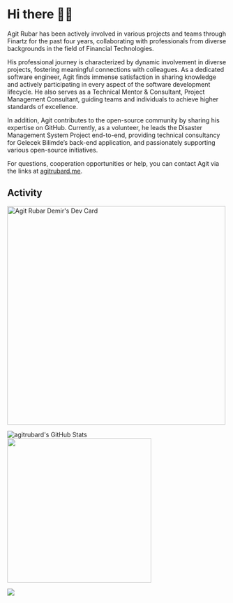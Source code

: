 # Hi there 👋🏼 

Agit Rubar has been actively involved in various projects and teams through Finartz for the past four years, collaborating with professionals from diverse backgrounds in the field of Financial Technologies.

His professional journey is characterized by dynamic involvement in diverse projects, fostering meaningful connections with colleagues. As a dedicated software engineer, Agit finds immense satisfaction in sharing knowledge and actively participating in every aspect of the software development lifecycle. He also serves as a Technical Mentor & Consultant, Project Management Consultant, guiding teams and individuals to achieve higher standards of excellence.

In addition, Agit contributes to the open-source community by sharing his expertise on GitHub. Currently, as a volunteer, he leads the Disaster Management System Project end-to-end, providing technical consultancy for Gelecek Bilimde’s back-end application, and passionately supporting various open-source initiatives.

For questions, cooperation opportunities or help, you can contact Agit via the links at <a href="https://buymeacoffee.com/n8fyqpyf6md">agitrubard.me</a>.

## **Activity**

<a href="https://app.daily.dev/agitrubard"><img align="justify" src="https://api.daily.dev/devcards/v2/Qy2bbcmdRYiU4xLUetILb.png?type=wide&r=6mt" width="500" alt="Agit Rubar Demir's Dev Card"/></a>
<p>
<img alt="agitrubard's GitHub Stats" src="https://github-readme-stats-git-masterorgs-github-readme-stats-team.vercel.app/api?username=agitrubard&include_orgs=true&show_icons=true&hide_border=true&title_color=FAC601&icon_color=FAC601&bg_color=193649&text_color=ffffff"/>
<img src="https://github-readme-stats.vercel.app/api/top-langs?username=agitrubard&show_icons=true&locale=en&hide_border=true&layout=compact&title_color=FAC601&icon_color=FAC601&bg_color=193649&text_color=ffffff" width="330"/>  
<p>
<img src="https://github-readme-streak-stats.herokuapp.com?user=agitrubard&theme=cobalt2&hide_border=true&border_radius=6&date_format=j%20M%5B%20Y%5D&card_width=852"/>
